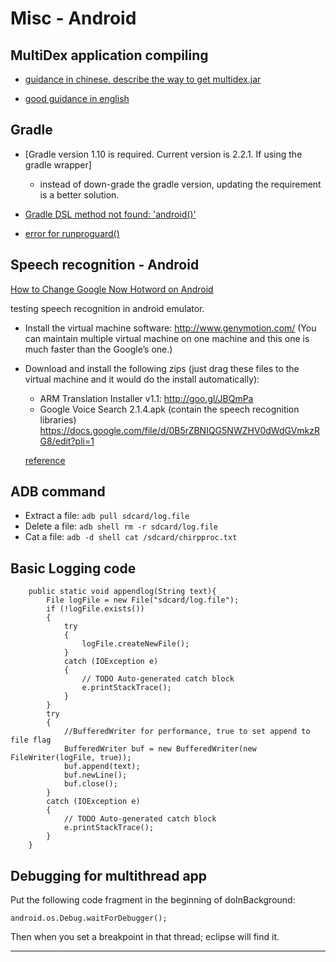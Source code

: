 Misc - Android 
==============

## MultiDex application compiling

- [guidance in chinese. describe the way to get multidex.jar](http://blog.csdn.net/t12x3456/article/details/40837287)

- [good guidance in english](https://medium.com/@mustafa01ali/dexs-64k-limit-is-not-a-problem-anymore-well-almost-2b1faac3508)

## Gradle 
- [Gradle version 1.10 is required. Current version is 2.2.1. If using the gradle wrapper]
	- instead of down-grade the gradle version, updating the requirement is a better solution.

- [Gradle DSL method not found: 'android()'](http://stackoverflow.com/questions/26759755/error1-0-gradle-dsl-method-not-found-android)
- [error for runproguard()](http://tools.android.com/tech-docs/new-build-system/migrating-to-1-0-0) 


##  Speech recognition - Android

[How to Change Google Now Hotword on Android](http://phonetipz.com/how-to-change-google-now-hotword-on-android/)

testing speech recognition in android emulator.

- Install the virtual machine software: http://www.genymotion.com/   (You can maintain multiple virtual machine on one machine and this one is much faster than the Google’s one.)

- Download and install the following zips (just drag these files to the virtual machine and it would do the install automatically): 
	- ARM Translation Installer v1.1: http://goo.gl/JBQmPa
	- Google Voice Search 2.1.4.apk (contain the speech recognition libraries)  https://docs.google.com/file/d/0B5rZBNIQG5NWZHV0dWdGVmkzRG8/edit?pli=1 
	
	[reference](http://forum.xda-developers.com/showthread.php?t=2528952)

## ADB command

- Extract a file: `adb pull sdcard/log.file`
- Delete a file: `adb shell rm -r sdcard/log.file`
- Cat a file: `adb -d shell cat /sdcard/chirpproc.txt`


## Basic Logging code

```
	public static void appendlog(String text){
		File logFile = new File("sdcard/log.file");
		if (!logFile.exists())
		{
			try
			{
				logFile.createNewFile();
			} 
			catch (IOException e)
			{
				// TODO Auto-generated catch block
				e.printStackTrace();
			}
		}
		try
		{
			//BufferedWriter for performance, true to set append to file flag
			BufferedWriter buf = new BufferedWriter(new FileWriter(logFile, true)); 
			buf.append(text);
			buf.newLine();
			buf.close();
		}
		catch (IOException e)
		{
			// TODO Auto-generated catch block
			e.printStackTrace();
		}
	}
```

## Debugging for multithread app

Put the following code fragment in the beginning of doInBackground:

```android.os.Debug.waitForDebugger();```

Then when you set a breakpoint in that thread; eclipse will find it.

- - -


